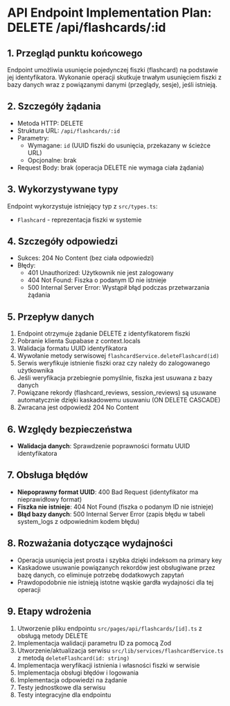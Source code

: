 # API Endpoint Implementation Plan: DELETE /api/flashcards/:id

## 1. Przegląd punktu końcowego
Endpoint umożliwia usunięcie pojedynczej fiszki (flashcard) na podstawie jej identyfikatora. Wykonanie operacji skutkuje trwałym usunięciem fiszki z bazy danych wraz z powiązanymi danymi (przeglądy, sesje), jeśli istnieją.

## 2. Szczegóły żądania
- Metoda HTTP: DELETE
- Struktura URL: `/api/flashcards/:id`
- Parametry:
  - Wymagane: `id` (UUID fiszki do usunięcia, przekazany w ścieżce URL)
  - Opcjonalne: brak
- Request Body: brak (operacja DELETE nie wymaga ciała żądania)

## 3. Wykorzystywane typy
Endpoint wykorzystuje istniejący typ z `src/types.ts`:
- `Flashcard` - reprezentacja fiszki w systemie

## 4. Szczegóły odpowiedzi
- Sukces: 204 No Content (bez ciała odpowiedzi)
- Błędy:
  - 401 Unauthorized: Użytkownik nie jest zalogowany
  - 404 Not Found: Fiszka o podanym ID nie istnieje
  - 500 Internal Server Error: Wystąpił błąd podczas przetwarzania żądania

## 5. Przepływ danych
1. Endpoint otrzymuje żądanie DELETE z identyfikatorem fiszki
2. Pobranie klienta Supabase z context.locals
3. Walidacja formatu UUID identyfikatora
4. Wywołanie metody serwisowej `flashcardService.deleteFlashcard(id)`
5. Serwis weryfikuje istnienie fiszki oraz czy należy do zalogowanego użytkownika
6. Jeśli weryfikacja przebiegnie pomyślnie, fiszka jest usuwana z bazy danych
7. Powiązane rekordy (flashcard_reviews, session_reviews) są usuwane automatycznie dzięki kaskadowemu usuwaniu (ON DELETE CASCADE)
8. Zwracana jest odpowiedź 204 No Content

## 6. Względy bezpieczeństwa
- **Walidacja danych**: Sprawdzenie poprawności formatu UUID identyfikatora

## 7. Obsługa błędów
- **Niepoprawny format UUID**: 400 Bad Request (identyfikator ma nieprawidłowy format)
- **Fiszka nie istnieje**: 404 Not Found (fiszka o podanym ID nie istnieje)
- **Błąd bazy danych**: 500 Internal Server Error (zapis błędu w tabeli system_logs z odpowiednim kodem błędu)

## 8. Rozważania dotyczące wydajności
- Operacja usunięcia jest prosta i szybka dzięki indeksom na primary key
- Kaskadowe usuwanie powiązanych rekordów jest obsługiwane przez bazę danych, co eliminuje potrzebę dodatkowych zapytań
- Prawdopodobnie nie istnieją istotne wąskie gardła wydajności dla tej operacji

## 9. Etapy wdrożenia
1. Utworzenie pliku endpointu `src/pages/api/flashcards/[id].ts` z obsługą metody DELETE
2. Implementacja walidacji parametru ID za pomocą Zod
3. Utworzenie/aktualizacja serwisu `src/lib/services/flashcardService.ts` z metodą `deleteFlashcard(id: string)`
4. Implementacja weryfikacji istnienia i własności fiszki w serwisie
5. Implementacja obsługi błędów i logowania
6. Implementacja odpowiedzi na żądanie
7. Testy jednostkowe dla serwisu
8. Testy integracyjne dla endpointu